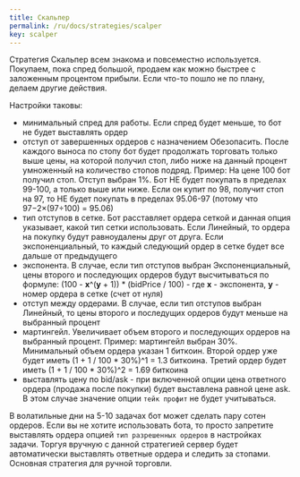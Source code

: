 ```yaml
---
title: Скальпер
permalink: /ru/docs/strategies/scalper
key: scalper
---
```


Стратегия Скальпер всем знакома и повсеместно используется. Покупаем, пока спред большой, продаем как можно быстрее с заложенным процентом прибыли. Если что-то пошло не по плану, делаем другие действия.

Настройки таковы:
- минимальный спред для работы. Если спред будет меньше, то бот не будет выставлять ордер
- отступ от завершенных ордеров с назначением Обезопасить. После каждого выноса по стопу бот будет продолжать торговать только выше цены, на которой получил стоп, либо ниже на данный процент умноженный на количество стопов подряд. Пример: На цене 100 бот получил стоп. Отступ выбран 1%. Бот НЕ будет покупать в пределах 99-100, а только выше или ниже. Если он купит по 98, получит стоп на 97, то НЕ будет покупать в пределах 95.06-97 (потому что 97−2×(97÷100) = 95.06)
- тип отступов в сетке. Бот расставляет ордера сеткой и данная опция указывает, какой тип сетки использовать. Если Линейный, то ордера на покупку будут равноудалены друг от друга. Если экспоненциальный, то каждый следующий ордер в сетке будет все дальше от предыдущего
- экспонента. В случае, если тип отступов выбран Экспоненциальный, цены второго и последующих ордеров будут высчитываться по формуле:
(100 - **x**^(**y** + 1)) * (bidPrice / 100)  -  где **x** - экспонента, **y** - номер ордера в сетке (счет от нуля)
- отступ между ордерами. В случае, если тип отступов выбран Линейный, то цены второго и последущих ордеров будут меньше на выбранный процент
- мартингейл. Увеличивает объем второго и последующих ордеров на выбранный процент. Пример: мартингейл выбран 30%. Минимальный объем ордера указан 1 биткоин. Второй ордер уже будет иметь (1 + 1 / 100 * 30%)^1 = 1.3 биткоина. Третий ордер будет иметь (1 + 1 / 100 * 30%)^2 = 1.69 биткоина
- выставлять цену по bid/ask - при включенной опции цена ответного ордера (продажа после покупки) будет выставлена равной цене ask. В этом случае значение опции `тейк профит` не будет учитываться.

В волатильные дни на 5-10 задачах бот может сделать пару сотен ордеров. Если вы не хотите использовать бота, то просто запретите выставлять ордера опцией `тип разрешенных ордеров` в настройках задачи. Торгуя вручную с данной стратегией сервер будет автоматически выставлять ответные ордера и следить за стопами. Основная стратегия для ручной торговли.
